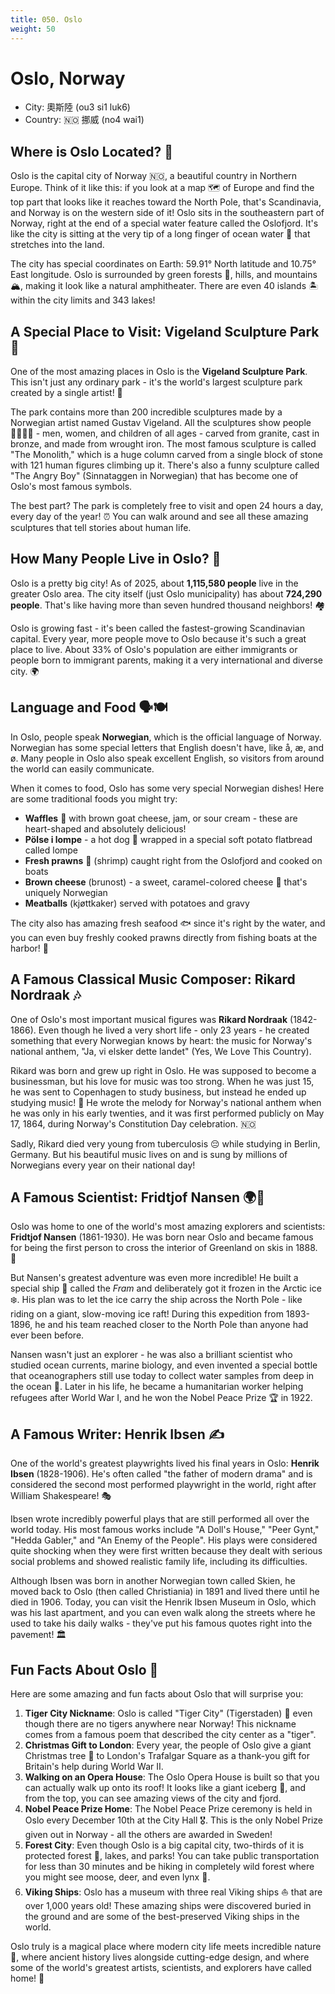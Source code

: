 ```yaml
---
title: 050. Oslo
weight: 50
---
```


# Oslo, Norway

- City: 奧斯陸 (ou3 si1 luk6)
- Country: 🇳🇴 挪威 (no4 wai1)

## Where is Oslo Located? 📍

Oslo is the capital city of Norway 🇳🇴, a beautiful country in Northern Europe. Think of it like this: if you look at a map 🗺️ of Europe and find the top part that looks like it reaches toward the North Pole, that's Scandinavia, and Norway is on the western side of it! Oslo sits in the southeastern part of Norway, right at the end of a special water feature called the Oslofjord. It's like the city is sitting at the very tip of a long finger of ocean water 🌊 that stretches into the land.

The city has special coordinates on Earth: 59.91° North latitude and 10.75° East longitude. Oslo is surrounded by green forests 🌲, hills, and mountains 🏔️, making it look like a natural amphitheater. There are even 40 islands 🏝️ within the city limits and 343 lakes!

## A Special Place to Visit: Vigeland Sculpture Park 🎨

One of the most amazing places in Oslo is the **Vigeland Sculpture Park**. This isn't just any ordinary park - it's the world's largest sculpture park created by a single artist! 🗿

The park contains more than 200 incredible sculptures made by a Norwegian artist named Gustav Vigeland. All the sculptures show people 👨‍👩‍👧‍👦 - men, women, and children of all ages - carved from granite, cast in bronze, and made from wrought iron. The most famous sculpture is called "The Monolith," which is a huge column carved from a single block of stone with 121 human figures climbing up it. There's also a funny sculpture called "The Angry Boy" (Sinnataggen in Norwegian) that has become one of Oslo's most famous symbols.

The best part? The park is completely free to visit and open 24 hours a day, every day of the year! ⏰ You can walk around and see all these amazing sculptures that tell stories about human life.

## How Many People Live in Oslo? 👥

Oslo is a pretty big city! As of 2025, about **1,115,580 people** live in the greater Oslo area. The city itself (just Oslo municipality) has about **724,290 people**. That's like having more than seven hundred thousand neighbors! 🏘️

Oslo is growing fast - it's been called the fastest-growing Scandinavian capital. Every year, more people move to Oslo because it's such a great place to live. About 33% of Oslo's population are either immigrants or people born to immigrant parents, making it a very international and diverse city. 🌍

## Language and Food 🗣️🍽️

In Oslo, people speak **Norwegian**, which is the official language of Norway. Norwegian has some special letters that English doesn't have, like å, æ, and ø. Many people in Oslo also speak excellent English, so visitors from around the world can easily communicate.

When it comes to food, Oslo has some very special Norwegian dishes! Here are some traditional foods you might try:

- **Waffles** 🧇 with brown goat cheese, jam, or sour cream - these are heart-shaped and absolutely delicious!
- **Pölse i lompe** - a hot dog 🌭 wrapped in a special soft potato flatbread called lompe
- **Fresh prawns** 🍤 (shrimp) caught right from the Oslofjord and cooked on boats
- **Brown cheese** (brunost) - a sweet, caramel-colored cheese 🧀 that's uniquely Norwegian
- **Meatballs** (kjøttkaker) served with potatoes and gravy

The city also has amazing fresh seafood 🐟 since it's right by the water, and you can even buy freshly cooked prawns directly from fishing boats at the harbor! 🚤

## A Famous Classical Music Composer: Rikard Nordraak 🎶

One of Oslo's most important musical figures was **Rikard Nordraak** (1842-1866). Even though he lived a very short life - only 23 years - he created something that every Norwegian knows by heart: the music for Norway's national anthem, "Ja, vi elsker dette landet" (Yes, We Love This Country).

Rikard was born and grew up right in Oslo. He was supposed to become a businessman, but his love for music was too strong. When he was just 15, he was sent to Copenhagen to study business, but instead he ended up studying music! 🎼 He wrote the melody for Norway's national anthem when he was only in his early twenties, and it was first performed publicly on May 17, 1864, during Norway's Constitution Day celebration. 🇳🇴

Sadly, Rikard died very young from tuberculosis 😔 while studying in Berlin, Germany. But his beautiful music lives on and is sung by millions of Norwegians every year on their national day!

## A Famous Scientist: Fridtjof Nansen 🌍🔬

Oslo was home to one of the world's most amazing explorers and scientists: **Fridtjof Nansen** (1861-1930). He was born near Oslo and became famous for being the first person to cross the interior of Greenland on skis in 1888. 🎿

But Nansen's greatest adventure was even more incredible! He built a special ship 🚢 called the *Fram* and deliberately got it frozen in the Arctic ice ❄️. His plan was to let the ice carry the ship across the North Pole - like riding on a giant, slow-moving ice raft! During this expedition from 1893-1896, he and his team reached closer to the North Pole than anyone had ever been before.

Nansen wasn't just an explorer - he was also a brilliant scientist who studied ocean currents, marine biology, and even invented a special bottle that oceanographers still use today to collect water samples from deep in the ocean 🌊. Later in his life, he became a humanitarian worker helping refugees after World War I, and he won the Nobel Peace Prize 🏆 in 1922.

## A Famous Writer: Henrik Ibsen ✍️

One of the world's greatest playwrights lived his final years in Oslo: **Henrik Ibsen** (1828-1906). He's often called "the father of modern drama" and is considered the second most performed playwright in the world, right after William Shakespeare! 🎭

Ibsen wrote incredibly powerful plays that are still performed all over the world today. His most famous works include "A Doll's House," "Peer Gynt," "Hedda Gabler," and "An Enemy of the People". His plays were considered quite shocking when they were first written because they dealt with serious social problems and showed realistic family life, including its difficulties.

Although Ibsen was born in another Norwegian town called Skien, he moved back to Oslo (then called Christiania) in 1891 and lived there until he died in 1906. Today, you can visit the Henrik Ibsen Museum in Oslo, which was his last apartment, and you can even walk along the streets where he used to take his daily walks - they've put his famous quotes right into the pavement! 🏛️

## Fun Facts About Oslo 🎉

Here are some amazing and fun facts about Oslo that will surprise you:

1. **Tiger City Nickname**: Oslo is called "Tiger City" (Tigerstaden) 🐅 even though there are no tigers anywhere near Norway! This nickname comes from a famous poem that described the city center as a "tiger".
2. **Christmas Gift to London**: Every year, the people of Oslo give a giant Christmas tree 🎄 to London's Trafalgar Square as a thank-you gift for Britain's help during World War II.
3. **Walking on an Opera House**: The Oslo Opera House is built so that you can actually walk up onto its roof! It looks like a giant iceberg 🧊, and from the top, you can see amazing views of the city and fjord.
4. **Nobel Peace Prize Home**: The Nobel Peace Prize ceremony is held in Oslo every December 10th at the City Hall 🎖️. This is the only Nobel Prize given out in Norway - all the others are awarded in Sweden!
5. **Forest City**: Even though Oslo is a big capital city, two-thirds of it is protected forest 🌳, lakes, and parks! You can take public transportation for less than 30 minutes and be hiking in completely wild forest where you might see moose, deer, and even lynx 🦌.
6. **Viking Ships**: Oslo has a museum with three real Viking ships ⛵ that are over 1,000 years old! These amazing ships were discovered buried in the ground and are some of the best-preserved Viking ships in the world.

Oslo truly is a magical place where modern city life meets incredible nature 🌿, where ancient history lives alongside cutting-edge design, and where some of the world's greatest artists, scientists, and explorers have called home! 🌟